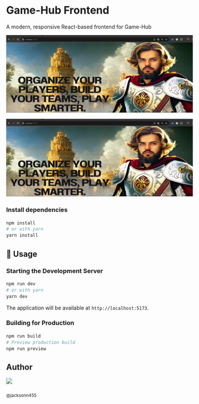 # Game-Hub Frontend

A modern, responsive React-based frontend for Game-Hub

![](https://github.com/jacksonn455/game-hub/blob/main/public/images/img1.png)

![](https://github.com/jacksonn455/game-hub/blob/main/public/images/img1.png)

### Install dependencies

```bash
npm install
# or with yarn
yarn install
```

## 🎯 Usage

### Starting the Development Server

```bash
npm run dev
# or with yarn
yarn dev
```

The application will be available at `http://localhost:5173`.

### Building for Production

```bash
npm run build
# Preview production build
npm run preview
```

## Author

<img src="https://avatars1.githubusercontent.com/u/46221221?s=460&u=0d161e390cdad66e925f3d52cece6c3e65a23eb2&v=4" width=115>  

<sub>@jacksonn455</sub>

